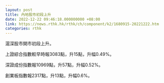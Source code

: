 ```yaml
---
layout: post
title: 內地股市初段上升
date: 2022-12-22 09:46:18.000000000 +08:00
link: https://news.rthk.hk/rthk/ch/component/k2/1680915-20221222.htm
categories: rthk
---
```


滬深股市開市初段上升。

上證綜合指數較早時報3083點，升15點，升幅0.49%。

深證成份指數報10969點，升57點，升幅0.52%。

創業板指數報2317點，升13點，升幅0.6%。
